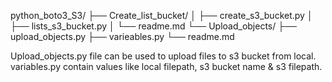 python_boto3_S3/
├── Create_list_bucket/
│   ├── create_s3_bucket.py
│   ├── lists_s3_bucket.py
│   └── readme.md
└── Upload_objects/
    ├── upload_objects.py
    ├── varieables.py
    └── readme.md

Upload_objects.py file can be used to upload files to s3 bucket from local.
variables.py contain values like local filepath, s3 bucket name & s3 filepath. 
